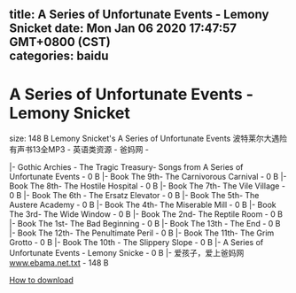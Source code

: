 
title: A Series of Unfortunate Events - Lemony Snicket
date: Mon Jan 06 2020 17:47:57 GMT+0800 (CST)    
categories: baidu
---

# A Series of Unfortunate Events - Lemony Snicket
size: 148 B
 Lemony Snicket's A Series of Unfortunate Events 波特莱尔大遇险有声书13全MP3 - 英语类资源 - 爸妈网 -
 
|- Gothic Archies - The Tragic Treasury- Songs from A Series of Unfortunate Events - 0 B
|- Book The 9th- The Carnivorous Carnival - 0 B
|- Book The 8th- The Hostile Hospital - 0 B
|- Book The 7th- The Vile Village - 0 B
|- Book The 6th - The Ersatz Elevator - 0 B
|- Book The 5th- The Austere Academy - 0 B
|- Book The 4th- The Miserable Mill - 0 B
|- Book The 3rd- The Wide Window - 0 B
|- Book The 2nd- The Reptile Room - 0 B
|- Book The 1st- The Bad Beginning - 0 B
|- Book The 13th - The End - 0 B
|- Book The 12th- The Penultimate Peril - 0 B
|- Book The 11th- The Grim Grotto - 0 B
|- Book The 10th - The Slippery Slope - 0 B
|- A Series of Unfortunate Events - Lemony Snicke - 0 B
|- 爱孩子，爱上爸妈网 www.ebama.net.txt - 148 B

[How to download](https://bpcam.bemobtrk.com/go/2ceec3aa-1ca2-46d6-b9ff-aaa5c184517c?jno=5424)